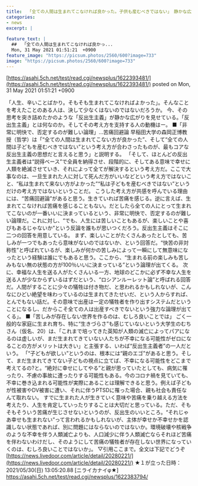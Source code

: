 ```yaml
---
title:  「全ての人間は生まれてこなければ良かった。子供も産むべきではない」　静かな広がりを見せる反出生主義とは？★7  
categories:
- news
excerpt: |
  
feature_text: |
  ##  「全ての人間は生まれてこなければ良かっ...
  Mon, 31 May 2021 01:51:21  +0900
feature_image: "https://picsum.photos/2560/600?image=733"
image: "https://picsum.photos/2560/600?image=733"
---
```


[https://asahi.5ch.net/test/read.cgi/newsplus/1622393481/](https://asahi.5ch.net/test/read.cgi/newsplus/1622393481/)
posted on Mon, 31 May 2021 01:51:21  +0900

<!--more-->

「人生、辛いことばかり。そもそも生まれてこなければよかった」。そんなことを考えたことのある人は、決して少なくはないのではないだろうか。 今、その思考を突き詰めたかのような「反出生主義」が静かな広がりを見せている。「反出生主義」とは何なのか。そしてその考え方を支持する人の動機はー。 ■「非常に明快で、否定するのが難しい論理」…苦痛回避論 早稲田大学の森岡正博教授（哲学）は「“全ての人間は生まれてこない方が良かった”、そして“全ての人間は子どもを産むべきではない”という考え方が合わさったものが、最もコアな反出生主義の思想だと言えると思う」と説明する。 「そして、ほとんどの反出生主義者は“説得ベース”で全員を納得させ、段階的に、そしてある意味で幸せに人類を絶滅させていき、それによって全てが解決するという考え方だ。ここで大事なのは、一旦生まれた人に対して死んだ方がいいなどという考え方ではないこと、“私は生まれて来ない方がよかった”“私は子どもを産むべきではない”というだけの考え方ではないということだ。 こうした考え方が共感を呼んでいる理由には、“苦痛回避論”があると思う。生きていれば苦痛を感じる。逆に言えば、生まれてこなければ苦痛を感じることもない。だとしたら全ての人にとって生まれてこないのが一番いいに決まっているという、非常に明快で、否定するのが難しい論理だ。これに対し、“でも、人生には苦しいこともあるが、楽しいことや喜びもあるじゃないか”という反論を誰もが思いつくだろう。反出生主義はそこに二つの回答を用意している。 まず、楽しいことがたくさんあったとしても、苦しみが一つでもあったら意味がないのではないか、という回答だ。“快苦の非対称性”と呼ばれているが、楽しみが何かの苦しみによって一瞬にして無意味になったという経験は誰にでもあると思う。ここから、“生まれる前の楽しみも苦しみもない無の状態の方が100％いいに決まっている”という論理が出てくる。 次に、幸福な人生を送る人がたくさんいる一方、地球のどこかに必ず不幸な人生を送る人が少なからずいるはずだという、“ロシアンルーレット論”と呼ばれる回答だ。人間がすることに少々の犠牲は付き物だ、と思われるかもしれないが、こんなにひどい絶望を味わっているのは生まれてきたせいだ、という人からすれば、とんでもない話だ。その意味で出産は一定の犠牲者を作り出すシステムだということになるし、だからこそ全ての人は出産すべきでないという強力な論理が出てくる」。 ■「苦しみが存在しない世界を作るのは、むしろ良いことでは」 ごく一般的な家庭に生まれ育ち、特に“生きづらさ”も感じていないという大学生のむちさん（仮名、20）は、「これまで培ってきた英知が人類の滅亡によってパアになるのは虚しいが、まだ生まれてきていない人たちが不幸になる可能性がゼロになることの方がメリットは大きい」と主張する、いわば“反出生主義者”の一人だという。 「“子どもが欲しい”というのは、根本には“親のエゴ”があると思う。そして、まだ生まれてきてない子どもの視点に立てば、不幸になる可能性をどこまで考えてるの?と。“絶対に幸せにしてやる”と親が思っていたとしても、病気に罹ったり、不慮の事故に遭ったりする可能性もある。今のコロナ禍を見ていても、不幸に巻き込まれる可能性が実際にあることは理解できると思う。例えば子どもが性被害やDV被害に遭い、それに伴うPTSDに罹った場合、親も社会も責任なんて取れない。 すでに生まれた人が生きていく意味や苦痛を乗り越える方法を考えたり、人生を肯定していったりすることは大切だと思っている。ただ、そもそもそういう苦痛が生じさせないというのが、反出生のいいところ。“それじゃあ幸せも生まれない”って言われるかもしれないが、主体が幸せか不幸せかを認識しない状態であれば、別に問題にはならないのではないか。環境破壊や核戦争のような不幸を伴う人類滅亡よりも、人口減少に伴う人類滅亡ならそれほど苦痛を伴わないわけだし、そのようにして苦痛の犠牲者が存在しない世界になっていくのは、むしろ良いことではないか」。 ▽引用ここまで。全文は下記でどうぞ [https://news.livedoor.com/article/detail/20280221/](https://news.livedoor.com/article/detail/20280221/) ★１が立った日時：2021/05/30(日) 13:05:20.88 [ニライカナイφ★] https://asahi.5ch.net/test/read.cgi/newsplus/1622383794/
